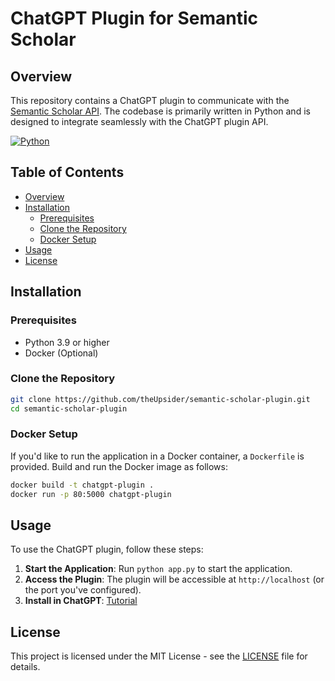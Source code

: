 # ChatGPT Plugin for Semantic Scholar

## Overview

This repository contains a ChatGPT plugin to communicate with the [Semantic Scholar API](https://www.semanticscholar.org/product/api/tutorial). The codebase is primarily written in Python and is designed to integrate seamlessly with the ChatGPT plugin API.

[![Python](https://img.shields.io/badge/python-v3.9-blue)]()

## Table of Contents

- [Overview](#overview)
- [Installation](#installation)
  - [Prerequisites](#prerequisites)
  - [Clone the Repository](#clone-the-repository)
  - [Docker Setup](#docker-setup)
- [Usage](#usage)
- [License](#license)

## Installation

### Prerequisites

- Python 3.9 or higher
- Docker (Optional)

### Clone the Repository

```bash
git clone https://github.com/theUpsider/semantic-scholar-plugin.git
cd semantic-scholar-plugin
```

### Docker Setup

If you'd like to run the application in a Docker container, a `Dockerfile` is provided. Build and run the Docker image as follows:

```bash
docker build -t chatgpt-plugin .
docker run -p 80:5000 chatgpt-plugin
```

## Usage

To use the ChatGPT plugin, follow these steps:

1. **Start the Application**: Run `python app.py` to start the application.
2. **Access the Plugin**: The plugin will be accessible at `http://localhost` (or the port you've configured).
3. **Install in ChatGPT**: [Tutorial](https://platform.openai.com/docs/plugins/introduction)

## License

This project is licensed under the MIT License - see the [LICENSE](LICENSE) file for details.
